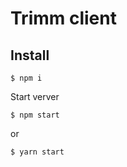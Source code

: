 # Trimm client

## Install

```
$ npm i
```

Start verver

```
$ npm start
```

or

```
$ yarn start
```